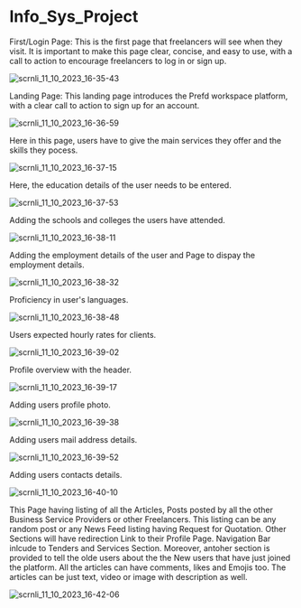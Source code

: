 # Info_Sys_Project

First/Login Page:
This is the first page that freelancers will see when they visit. It is important to make this page clear, concise, and easy to use, with a call to action to encourage freelancers to log in or sign up.

![scrnli_11_10_2023_16-35-43](https://github.com/Ananthaur/Info_Sys_Project/assets/142060149/985bfb5b-37c6-484a-b63e-8f77b367eaea)


Landing Page: 
This landing page introduces the Prefd workspace platform, with a clear call to action to sign up for an account.

![scrnli_11_10_2023_16-36-59](https://github.com/Ananthaur/Info_Sys_Project/assets/142060149/f00d4f34-b9aa-456c-aaec-fa1fa57fb2d8)

Here in this page, users have to give the main services they offer and the skills they pocess.

![scrnli_11_10_2023_16-37-15](https://github.com/Ananthaur/Info_Sys_Project/assets/142060149/20012052-16de-4458-aa0b-85b9e5853ae2)

Here, the education details of the user needs to be entered.

![scrnli_11_10_2023_16-37-53](https://github.com/Ananthaur/Info_Sys_Project/assets/142060149/64d4155d-3726-4ee6-bd56-9ef69bcf9162)

Adding the schools and colleges the users have attended.

![scrnli_11_10_2023_16-38-11](https://github.com/Ananthaur/Info_Sys_Project/assets/142060149/b1c95cb5-ec43-4fce-9346-87cd2557d7e9)

Adding the employment details of the user and Page to dispay the employment details.

![scrnli_11_10_2023_16-38-32](https://github.com/Ananthaur/Info_Sys_Project/assets/142060149/6e55debc-ed0c-48c6-83ef-1450e4fe44ba)

Proficiency in user's languages.

![scrnli_11_10_2023_16-38-48](https://github.com/Ananthaur/Info_Sys_Project/assets/142060149/989aae86-80bf-4256-8de5-f2738fea96c5)


Users expected hourly rates for clients.

![scrnli_11_10_2023_16-39-02](https://github.com/Ananthaur/Info_Sys_Project/assets/142060149/419a9442-8b41-4216-8589-c234a77ef70b)

Profile overview with the header.

![scrnli_11_10_2023_16-39-17](https://github.com/Ananthaur/Info_Sys_Project/assets/142060149/b584e3da-393c-496e-9111-0f21ef463251)

Adding users profile photo.

![scrnli_11_10_2023_16-39-38](https://github.com/Ananthaur/Info_Sys_Project/assets/142060149/44fb7b94-8d6f-4578-8487-ad5e9d6ad815)

Adding users mail address details.

![scrnli_11_10_2023_16-39-52](https://github.com/Ananthaur/Info_Sys_Project/assets/142060149/283a7043-91a3-4f14-ae9d-8b7f2e3d9281)

Adding users contacts details.

![scrnli_11_10_2023_16-40-10](https://github.com/Ananthaur/Info_Sys_Project/assets/142060149/0f916726-3fb6-4154-8bae-2a227c09b9b7)

This Page having listing of all the Articles, Posts posted by all the other Business Service Providers or other Freelancers. This listing can be any random post or any News Feed listing having Request for Quotation. Other Sections will have redirection Link to their Profile Page. Navigation Bar inlcude to Tenders and Services Section. Moreover, antoher section is provided to tell the olde users about the the New users that have just joined the platform. All the articles can have comments, likes and Emojis too. The articles can be just text, video or image with description as well.

![scrnli_11_10_2023_16-42-06](https://github.com/Ananthaur/Info_Sys_Project/assets/142060149/56f53349-6267-4521-b51d-8b2d8f213415)










